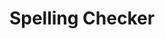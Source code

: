 ---
word: "true"

types: "word"

title: "Spelling Checker"

categories: ['']

tags: ['Spelling', 'Checker']

arabic: 'المدقق الإملائي'

arexps: []

enwords: ['Spelling Checker']

enexps: []

arlexicons: 'د'

enlexicons: 'S'

authors: ['Ruqayya Roshdy']

translators: ['']

citations: 'مقدمة في حوسبة اللغة العربية'

sources: 'مركز الملك عبدالله بن عبدالعزيز الدولي لخدمة اللغة العربية'

slug: ""
---